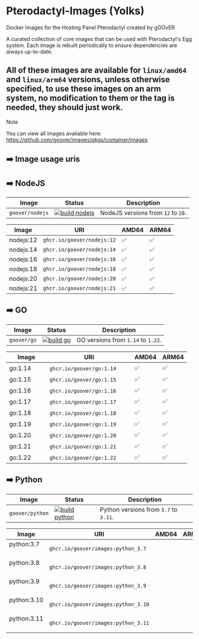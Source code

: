 # Pterodactyl-Images (Yolks)
Docker Images for the Hosting Panel Pterodactyl created by gOOvER

A curated collection of core images that can be used with Pterodactyl's Egg system. Each image is rebuilt
periodically to ensure dependencies are always up-to-date.

All of these images are available for `linux/amd64` and `linux/arm64` versions, unless otherwise specified, to use
these images on an arm system, no modification to them or the tag is needed, they should just work.
---

> [!NOTE]
> You can view all images available here: https://github.com/goover/images/pkgs/container/images

## ➡️ Image usage uris

## ➡️ NodeJS
| Image              | Status                                                                                                                                                          | Description                                            |
| ------------------ | --------------------------------------------------------------------------------------------------------------------------------------------------------------- | ------------------------------------------------------ |
| `goover/nodejs` | [![build nodejs](https://github.com/goover/images/actions/workflows/dev-nodejs.yml/badge.svg)](https://github.com/goover/images/actions/workflows/dev-node-js.yml) | NodeJS versions from `12` to `20`.

| Image            | URI                                    | AMD64 | ARM64 |
| ---------------- | -------------------------------------- | ------| ----- |
| nodejs:12    | `ghcr.io/goover/nodejs:12` | ✅ | ✅ |
| nodejs:14    | `ghcr.io/goover/nodejs:14` | ✅ | ✅ |
| nodejs:16    | `ghcr.io/goover/nodejs:16` | ✅ | ✅ |
| nodejs:18    | `ghcr.io/goover/nodejs:18` | ✅ | ✅ |
| nodejs:20    | `ghcr.io/goover/nodejs:20` | ✅ | ✅ |
| nodejs:21    | `ghcr.io/goover/nodejs:21` | ✅ | ✅ |

## ➡️ GO
| Image              | Status                                                                                                                                                          | Description                                            |
| ------------------ | --------------------------------------------------------------------------------------------------------------------------------------------------------------- | ------------------------------------------------------ |
| `goover/go` | [![build go ](https://github.com/goover/images/actions/workflows/dev-go.yml/badge.svg)](https://github.com/goover/images/actions/workflows/dev-go.yml) | GO versions from `1.14` to `1.22`.

| Image            | URI                                    | AMD64 | ARM64 |
| ---------------- | -------------------------------------- | ------| ----- |
| go:1.14ㅤㅤ      | `ghcr.io/goover/go:1.14`ㅤ ㅤ           |  ✅  |   ✅  |
| go:1.15 ㅤㅤ     | `ghcr.io/goover/go:1.15`ㅤ ㅤ           |  ✅  |   ✅  |
| go:1.16   ㅤㅤ   | `ghcr.io/goover/go:1.16`ㅤㅤ  | ✅ | ✅ |
| go:1.17   ㅤㅤ   | `ghcr.io/goover/go:1.17`ㅤㅤ  | ✅ | ✅ |
| go:1.18  ㅤㅤ    | `ghcr.io/goover/go:1.18`ㅤㅤ  | ✅ | ✅ |
| go:1.19  ㅤㅤ    | `ghcr.io/goover/go:1.19`ㅤㅤ  | ✅ | ✅ |
| go:1.20  ㅤㅤ    | `ghcr.io/goover/go:1.20`ㅤ ㅤ | ✅ | ✅ |
| go:1.21  ㅤㅤ    | `ghcr.io/goover/go:1.21`ㅤ ㅤ | ✅ | ✅ |
| go:1.22  ㅤㅤ    | `ghcr.io/goover/go:1.22`ㅤ ㅤ | ✅ | ✅ |

## ➡️ Python
| Image              | Status                                                                                                                                                          | Description                                            |
| ------------------ | --------------------------------------------------------------------------------------------------------------------------------------------------------------- | ------------------------------------------------------ |
| `goover/python` | [![build python ](https://github.com/goover/images/actions/workflows/dev-python.yml/badge.svg)](https://github.com/goover/images/actions/workflows/dev-python.yml) | Python versions from `3.7` to `3.11`.

| Image            | URI                                    | AMD64 | ARM64 |
| ---------------- | -------------------------------------- | ------| ----- |
| python:3.7ㅤ   | `ghcr.io/goover/images:python_3.7`  |  |  |
| python:3.8ㅤ   | `ghcr.io/goover/images:python_3.8`  |  |  |
| python:3.9 ㅤ  | `ghcr.io/goover/images:python_3.9`  |  |  |
| python:3.10ㅤ  | `ghcr.io/goover/images:python_3.10` |  |  |
| python:3.11 ㅤ | `ghcr.io/goover/images:python_3.11` |  |  |